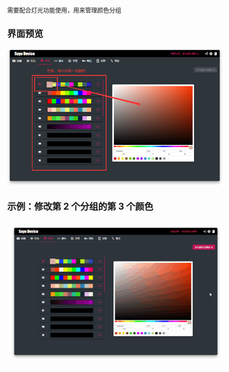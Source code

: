 需要配合灯光功能使用，用来管理颜色分组

## 界面预览

![调色板界面预览](./images/colorPalette1.png)

## 示例：修改第 2 个分组的第 3 个颜色

![调色板界面预览](./images/colorPalette2.gif)